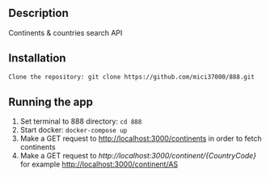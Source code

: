 ## Description

Continents & countries search API

## Installation

```bash
Clone the repository: git clone https://github.com/mici37000/888.git

```

## Running the app

1. Set terminal to 888 directory: ```cd 888```
2. Start docker: ```docker-compose up```
3. Make a GET request to <http://localhost:3000/continents> in order to fetch continents
4. Make a GET request to *http://localhost:3000/continent/{CountryCode}* for example <http://localhost:3000/continent/AS>
